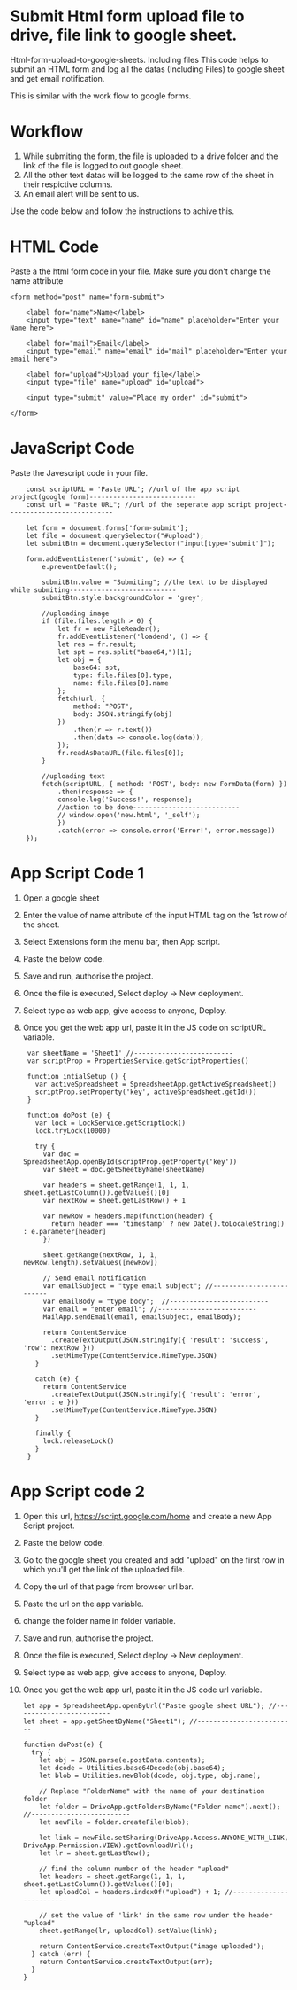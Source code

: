 # Submit Html form upload file to drive, file link to google sheet. 
Html-form-upload-to-google-sheets. Including files
This code helps to submit an HTML form and log all the datas (Including Files) to google sheet and get email notification.

This is similar with the work flow to google forms.

# Workflow
1. While submiting the form, the file is uploaded to a drive folder and the link of the file is logged to out google sheet.
2. All the other text datas will be logged to the same row of the sheet in their respictive columns.
3. An email alert will be sent to us.

Use the code below and follow the instructions to achive this.

# HTML Code
Paste a the html form code in your file. Make sure you don't change the name attribute

    <form method="post" name="form-submit">
        
        <label for="name">Name</label>
        <input type="text" name="name" id="name" placeholder="Enter your Name here">
        
        <label for="mail">Email</label>
        <input type="email" name="email" id="mail" placeholder="Enter your email here">

        <label for="upload">Upload your file</label>
        <input type="file" name="upload" id="upload">

        <input type="submit" value="Place my order" id="submit">

    </form>
    
# JavaScript Code    
Paste the Javescript code in your file.


        
        const scriptURL = 'Paste URL'; //url of the app script project(google form)---------------------------
        const url = "Paste URL"; //url of the seperate app script project---------------------------

        let form = document.forms['form-submit'];
        let file = document.querySelector("#upload");
        let submitBtn = document.querySelector("input[type='submit']");

        form.addEventListener('submit', (e) => {
            e.preventDefault();

            submitBtn.value = "Submiting"; //the text to be displayed while submiting---------------------------
            submitBtn.style.backgroundColor = 'grey';

            //uploading image
            if (file.files.length > 0) {
                let fr = new FileReader();
                fr.addEventListener('loadend', () => {
                let res = fr.result;
                let spt = res.split("base64,")[1];
                let obj = {
                    base64: spt,
                    type: file.files[0].type,
                    name: file.files[0].name
                };
                fetch(url, {
                    method: "POST",
                    body: JSON.stringify(obj)
                })
                    .then(r => r.text())
                    .then(data => console.log(data));
                });
                fr.readAsDataURL(file.files[0]);
            }

            //uploading text
            fetch(scriptURL, { method: 'POST', body: new FormData(form) })
                .then(response => {
                console.log('Success!', response);
                //action to be done---------------------------
                // window.open('new.html', '_self');
                })
                .catch(error => console.error('Error!', error.message))
        });
    
# App Script Code 1

1. Open a google sheet
2. Enter the value of name attribute of the input HTML tag on the 1st row of the sheet.
3. Select Extensions form the menu bar, then App script.
4. Paste the below code.
5. Save and run, authorise the project.
6. Once the file is executed, Select deploy -> New deployment.
7. Select type as web app, give access to anyone, Deploy.
8. Once you get the web app url, paste it in the JS code on scriptURL variable.

        var sheetName = 'Sheet1' //-------------------------
        var scriptProp = PropertiesService.getScriptProperties()

        function intialSetup () {
          var activeSpreadsheet = SpreadsheetApp.getActiveSpreadsheet()
          scriptProp.setProperty('key', activeSpreadsheet.getId())
        }

        function doPost (e) {
          var lock = LockService.getScriptLock()
          lock.tryLock(10000)

          try {
            var doc = SpreadsheetApp.openById(scriptProp.getProperty('key'))
            var sheet = doc.getSheetByName(sheetName)

            var headers = sheet.getRange(1, 1, 1, sheet.getLastColumn()).getValues()[0]
            var nextRow = sheet.getLastRow() + 1

            var newRow = headers.map(function(header) {
              return header === 'timestamp' ? new Date().toLocaleString() : e.parameter[header]
            })

            sheet.getRange(nextRow, 1, 1, newRow.length).setValues([newRow])

            // Send email notification
            var emailSubject = "type email subject"; //-------------------------
            var emailBody = "type body";  //-------------------------
            var email = "enter email"; //-------------------------
            MailApp.sendEmail(email, emailSubject, emailBody);

            return ContentService
              .createTextOutput(JSON.stringify({ 'result': 'success', 'row': nextRow }))
              .setMimeType(ContentService.MimeType.JSON)
          }

          catch (e) {
            return ContentService
              .createTextOutput(JSON.stringify({ 'result': 'error', 'error': e }))
              .setMimeType(ContentService.MimeType.JSON)
          }

          finally {
            lock.releaseLock()
          }
        }
        
        
# App Script code 2
1. Open this url, https://script.google.com/home and create a new App Script project.
2. Paste the below code.
3. Go to the google sheet you created and add "upload" on the first row in which you'll get the link of the uploaded file.
4. Copy the url of that page from browser url bar.
5. Paste the url on the app variable.
6. change the folder name in folder variable.
7. Save and run, authorise the project.
8. Once the file is executed, Select deploy -> New deployment.
9. Select type as web app, give access to anyone, Deploy.
10. Once you get the web app url, paste it in the JS code url variable.

        let app = SpreadsheetApp.openByUrl("Paste google sheet URL"); //-------------------------
        let sheet = app.getSheetByName("Sheet1"); //-------------------------

        function doPost(e) {
          try {
            let obj = JSON.parse(e.postData.contents);
            let dcode = Utilities.base64Decode(obj.base64);
            let blob = Utilities.newBlob(dcode, obj.type, obj.name);

            // Replace "FolderName" with the name of your destination folder
            let folder = DriveApp.getFoldersByName("Folder name").next(); //-------------------------
            let newFile = folder.createFile(blob);

            let link = newFile.setSharing(DriveApp.Access.ANYONE_WITH_LINK, DriveApp.Permission.VIEW).getDownloadUrl();
            let lr = sheet.getLastRow();

            // find the column number of the header "upload"
            let headers = sheet.getRange(1, 1, 1, sheet.getLastColumn()).getValues()[0];
            let uploadCol = headers.indexOf("upload") + 1; //-------------------------

            // set the value of 'link' in the same row under the header "upload"
            sheet.getRange(lr, uploadCol).setValue(link);

            return ContentService.createTextOutput("image uploaded");
          } catch (err) {
            return ContentService.createTextOutput(err);
          }
        }
